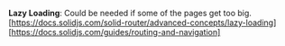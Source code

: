 **Lazy Loading**:
Could be needed if some of the pages get too big.
[https://docs.solidjs.com/solid-router/advanced-concepts/lazy-loading]
[https://docs.solidjs.com/guides/routing-and-navigation]
